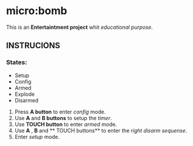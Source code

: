# micro:bomb

This is an **Entertaintment project** whit *educational purpose*.

## INSTRUCIONS

### States:

-   Setup
-   Config
-   Armed
-   Explode
-   Disarmed

1. Press **A button** to enter *config* mode.
2. Use **A** and **B buttons** to setup the *timer*.
3. Use **TOUCH button** to enter *armed* mode.
4. Use **A** , **B** and ** TOUCH buttons** to enter the *right disarm sequense*.
5. Enter *setup* mode.


